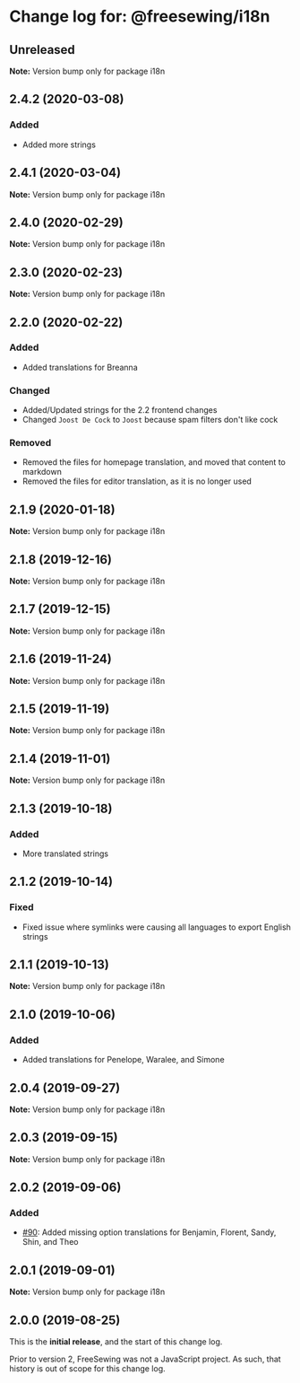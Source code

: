 # Change log for: @freesewing/i18n


## Unreleased

**Note:** Version bump only for package i18n


## 2.4.2 (2020-03-08)

### Added

 - Added more strings
## 2.4.1 (2020-03-04)

**Note:** Version bump only for package i18n


## 2.4.0 (2020-02-29)

**Note:** Version bump only for package i18n


## 2.3.0 (2020-02-23)

**Note:** Version bump only for package i18n


## 2.2.0 (2020-02-22)

### Added

 - Added translations for Breanna

### Changed

 - Added/Updated strings for the 2.2 frontend changes
 - Changed `Joost De Cock` to `Joost` because spam filters don't like cock

### Removed

 - Removed the files for homepage translation, and moved that content to markdown
 - Removed the files for editor translation, as it is no longer used
## 2.1.9 (2020-01-18)

**Note:** Version bump only for package i18n


## 2.1.8 (2019-12-16)

**Note:** Version bump only for package i18n


## 2.1.7 (2019-12-15)

**Note:** Version bump only for package i18n


## 2.1.6 (2019-11-24)

**Note:** Version bump only for package i18n


## 2.1.5 (2019-11-19)

**Note:** Version bump only for package i18n


## 2.1.4 (2019-11-01)

**Note:** Version bump only for package i18n


## 2.1.3 (2019-10-18)

### Added

 - More translated strings
## 2.1.2 (2019-10-14)

### Fixed

 - Fixed issue where symlinks were causing all languages to export English strings
## 2.1.1 (2019-10-13)

**Note:** Version bump only for package i18n


## 2.1.0 (2019-10-06)

### Added

 - Added translations for Penelope, Waralee, and Simone
## 2.0.4 (2019-09-27)

**Note:** Version bump only for package i18n


## 2.0.3 (2019-09-15)

**Note:** Version bump only for package i18n


## 2.0.2 (2019-09-06)

### Added

 - [#90](https://github.com/freesewing/freesewing/issues/90): Added missing option translations for Benjamin, Florent, Sandy, Shin, and Theo
## 2.0.1 (2019-09-01)

**Note:** Version bump only for package i18n




## 2.0.0 (2019-08-25)

This is the **initial release**, and the start of this change log.

Prior to version 2, FreeSewing was not a JavaScript project.
As such, that history is out of scope for this change log.
